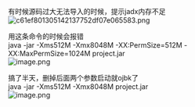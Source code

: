 有时候源码过大无法导入的时候，提示jadx内存不足<br />![c61ef801305142137752df07e065583.png](https://cdn.nlark.com/yuque/0/2022/png/1345801/1669455244642-a8833885-322e-4cfa-b4f6-9fbdab3225a1.png#clientId=u6bc27ab5-d09b-4&from=paste&height=354&id=u1eaf8aa9&originHeight=442&originWidth=1019&originalType=binary&ratio=1&rotation=0&showTitle=false&size=11291&status=done&style=none&taskId=ucd1841af-d6ac-4a1e-a55f-7d1a279a350&title=&width=815.2)

用这条命令的时候会报错<br />java -jar -Xms512M -Xmx8048M -XX:PermSize=512M -XX:MaxPermSize=1024M project.jar<br />![image.png](https://cdn.nlark.com/yuque/0/2022/png/1345801/1669455298513-bffb5e26-582e-41f7-acfa-81d52fc1f435.png#clientId=u1c25fcac-f772-4&from=paste&height=79&id=u581d36fe&originHeight=80&originWidth=675&originalType=binary&ratio=1&rotation=0&showTitle=false&size=43767&status=done&style=none&taskId=uf316b098-5b4b-44ca-a8f2-3f73fafa3ab&title=&width=669)

搞了半天，删掉后面两个参数启动就ojbk了<br />java -jar -Xms512M -Xmx8048M project.jar<br />![image.png](https://cdn.nlark.com/yuque/0/2022/png/1345801/1669455361993-65f85ce1-823c-4c28-8ced-29d66c7c3f37.png#clientId=u1c25fcac-f772-4&from=paste&height=67&id=u23e9a0de&originHeight=37&originWidth=270&originalType=binary&ratio=1&rotation=0&showTitle=false&size=2267&status=done&style=none&taskId=u4c4b0e1c-8904-4429-be9a-22eebbe0565&title=&width=490)
